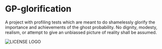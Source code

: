 # GP-glorification

A project with profiling tests which are meant to do shamelessly glorify the
importance and achievements of the ghost probability. No dignity, modesty,
realism, or attempt to give an unbiassed picture of reality shall be assumed.

![LICENSE LOGO](http://www.wtfpl.net/wp-content/uploads/2012/12/wtfpl-badge-2.png)
